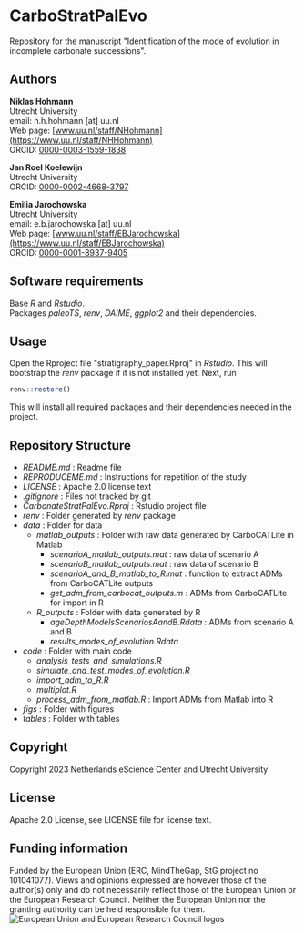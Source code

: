 # CarboStratPalEvo

Repository for the manuscript "Identification of the mode of evolution in incomplete carbonate successions".

## Authors

__Niklas Hohmann__  
Utrecht University  
email: n.h.hohmann [at] uu.nl  
Web page: [www.uu.nl/staff/NHohmann](https://www.uu.nl/staff/NHHohmann)  
ORCID: [0000-0003-1559-1838](https://orcid.org/0000-0003-1559-1838)

__Jan Roel Koelewijn__  
Utrecht University  
ORCID: [0000-0002-4668-3797](https://orcid.org/0000-0002-4668-3797)

__Emilia Jarochowska__  
Utrecht University  
email: e.b.jarochowska [at] uu.nl  
Web page: [www.uu.nl/staff/EBJarochowska](https://www.uu.nl/staff/EBJarochowska)  
ORCID: [0000-0001-8937-9405](https://orcid.org/0000-0001-8937-9405)

## Software requirements

Base _R_ and _Rstudio_.  
Packages _paleoTS_, _renv_, _DAIME_, _ggplot2_ and their dependencies.

## Usage

Open the Rproject file "stratigraphy_paper.Rproj" in _Rstudio_. This will bootstrap the _renv_ package if it is not installed yet. Next, run

``` R
renv::restore()
```

This will install all required packages and their dependencies needed in the project.

## Repository Structure

* _README.md_ : Readme file
* _REPRODUCEME.md_ : Instructions for repetition of the study
* _LICENSE_ : Apache 2.0 license text
* _.gitignore_ : Files not tracked by git
* _CarbonateStratPalEvo.Rproj_ : Rstudio project file
* _renv_ : Folder generated by _renv_ package
* _data_ : Folder for data
  * _matlab_outputs_ : Folder with raw data generated by CarboCATLite in Matlab
    * _scenarioA_matlab_outputs.mat_ : raw data of scenario A
    * _scenarioB_matlab_outputs.mat_ : raw data of scenario B
    * _scenarioA_and_B_matlab_to_R.mat_ : function to extract ADMs from CarboCATLite outputs
    * _get_adm_from_carbocat_outputs.m_ : ADMs from CarboCATLite for import in R
  * _R_outputs_ : Folder with data generated by R
    * _ageDepthModelsScenariosAandB.Rdata_ : ADMs from scenario A and B
    * _results_modes_of_evolution.Rdata_
* _code_ : Folder with main code
  * _analysis_tests_and_simulations.R_
  * _simulate_and_test_modes_of_evolution.R_
  * _import_adm_to_R.R_
  * _multiplot.R_
  * _process_adm_from_matlab.R_ : Import ADMs from Matlab into R
* _figs_ : Folder with figures
* _tables_ : Folder with tables

## Copyright

Copyright 2023 Netherlands eScience Center and Utrecht University

## License

Apache 2.0 License, see LICENSE file for license text.

## Funding information

Funded by the European Union (ERC, MindTheGap, StG project no 101041077). Views and opinions expressed are however those of the author(s) only and do not necessarily reflect those of the European Union or the European Research Council. Neither the European Union nor the granting authority can be held responsible for them.
![European Union and European Research Council logos](https://erc.europa.eu/sites/default/files/2023-06/LOGO_ERC-FLAG_FP.png)
